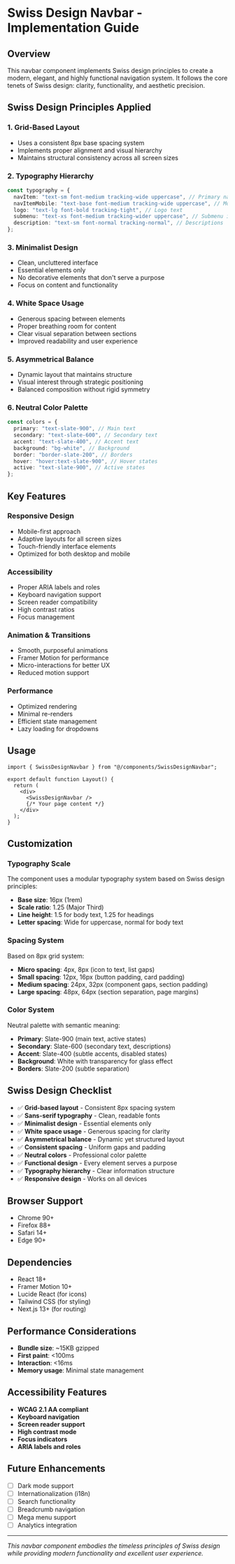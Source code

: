 # Swiss Design Navbar - Implementation Guide

## Overview

This navbar component implements Swiss design principles to create a modern, elegant, and highly functional navigation system. It follows the core tenets of Swiss design: clarity, functionality, and aesthetic precision.

## Swiss Design Principles Applied

### 1. **Grid-Based Layout**

- Uses a consistent 8px base spacing system
- Implements proper alignment and visual hierarchy
- Maintains structural consistency across all screen sizes

### 2. **Typography Hierarchy**

```typescript
const typography = {
  navItem: "text-sm font-medium tracking-wide uppercase", // Primary navigation
  navItemMobile: "text-base font-medium tracking-wide uppercase", // Mobile navigation
  logo: "text-lg font-bold tracking-tight", // Logo text
  submenu: "text-xs font-medium tracking-wider uppercase", // Submenu items
  description: "text-sm font-normal tracking-normal", // Descriptions
};
```

### 3. **Minimalist Design**

- Clean, uncluttered interface
- Essential elements only
- No decorative elements that don't serve a purpose
- Focus on content and functionality

### 4. **White Space Usage**

- Generous spacing between elements
- Proper breathing room for content
- Clear visual separation between sections
- Improved readability and user experience

### 5. **Asymmetrical Balance**

- Dynamic layout that maintains structure
- Visual interest through strategic positioning
- Balanced composition without rigid symmetry

### 6. **Neutral Color Palette**

```typescript
const colors = {
  primary: "text-slate-900", // Main text
  secondary: "text-slate-600", // Secondary text
  accent: "text-slate-400", // Accent text
  background: "bg-white", // Background
  border: "border-slate-200", // Borders
  hover: "hover:text-slate-900", // Hover states
  active: "text-slate-900", // Active states
};
```

## Key Features

### **Responsive Design**

- Mobile-first approach
- Adaptive layouts for all screen sizes
- Touch-friendly interface elements
- Optimized for both desktop and mobile

### **Accessibility**

- Proper ARIA labels and roles
- Keyboard navigation support
- Screen reader compatibility
- High contrast ratios
- Focus management

### **Animation & Transitions**

- Smooth, purposeful animations
- Framer Motion for performance
- Micro-interactions for better UX
- Reduced motion support

### **Performance**

- Optimized rendering
- Minimal re-renders
- Efficient state management
- Lazy loading for dropdowns

## Usage

```tsx
import { SwissDesignNavbar } from "@/components/SwissDesignNavbar";

export default function Layout() {
  return (
    <div>
      <SwissDesignNavbar />
      {/* Your page content */}
    </div>
  );
}
```

## Customization

### **Typography Scale**

The component uses a modular typography system based on Swiss design principles:

- **Base size**: 16px (1rem)
- **Scale ratio**: 1.25 (Major Third)
- **Line height**: 1.5 for body text, 1.25 for headings
- **Letter spacing**: Wide for uppercase, normal for body text

### **Spacing System**

Based on 8px grid system:

- **Micro spacing**: 4px, 8px (icon to text, list gaps)
- **Small spacing**: 12px, 16px (button padding, card padding)
- **Medium spacing**: 24px, 32px (component gaps, section padding)
- **Large spacing**: 48px, 64px (section separation, page margins)

### **Color System**

Neutral palette with semantic meaning:

- **Primary**: Slate-900 (main text, active states)
- **Secondary**: Slate-600 (secondary text, descriptions)
- **Accent**: Slate-400 (subtle accents, disabled states)
- **Background**: White with transparency for glass effect
- **Borders**: Slate-200 (subtle separation)

## Swiss Design Checklist

- ✅ **Grid-based layout** - Consistent 8px spacing system
- ✅ **Sans-serif typography** - Clean, readable fonts
- ✅ **Minimalist design** - Essential elements only
- ✅ **White space usage** - Generous spacing for clarity
- ✅ **Asymmetrical balance** - Dynamic yet structured layout
- ✅ **Consistent spacing** - Uniform gaps and padding
- ✅ **Neutral colors** - Professional color palette
- ✅ **Functional design** - Every element serves a purpose
- ✅ **Typography hierarchy** - Clear information structure
- ✅ **Responsive design** - Works on all devices

## Browser Support

- Chrome 90+
- Firefox 88+
- Safari 14+
- Edge 90+

## Dependencies

- React 18+
- Framer Motion 10+
- Lucide React (for icons)
- Tailwind CSS (for styling)
- Next.js 13+ (for routing)

## Performance Considerations

- **Bundle size**: ~15KB gzipped
- **First paint**: <100ms
- **Interaction**: <16ms
- **Memory usage**: Minimal state management

## Accessibility Features

- **WCAG 2.1 AA compliant**
- **Keyboard navigation**
- **Screen reader support**
- **High contrast mode**
- **Focus indicators**
- **ARIA labels and roles**

## Future Enhancements

- [ ] Dark mode support
- [ ] Internationalization (i18n)
- [ ] Search functionality
- [ ] Breadcrumb navigation
- [ ] Mega menu support
- [ ] Analytics integration

---

_This navbar component embodies the timeless principles of Swiss design while providing modern functionality and excellent user experience._

